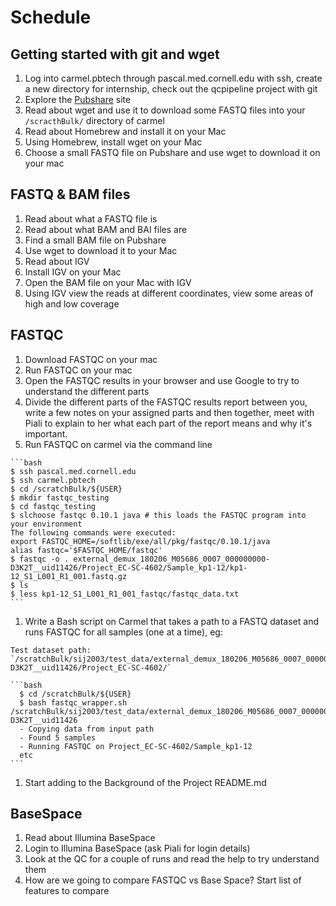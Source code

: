 # Schedule
## Getting started with git and wget
  1. Log into carmel.pbtech through pascal.med.cornell.edu with ssh, create a new directory for internship, check out the qcpipeline project with git
  1. Explore the [Pubshare](http://abc.med.cornell.edu/pubshare) site
  1. Read about wget and use it to download some FASTQ files into your `/scracthBulk/` directory of carmel
  1. Read about Homebrew and install it on your Mac
  1. Using Homebrew, install wget on your Mac
  1. Choose a small FASTQ file on Pubshare and use wget to download it on your mac
## FASTQ & BAM files
  1. Read about what a FASTQ file is
  1. Read about what BAM and BAI files are
  1. Find a small BAM file on Pubshare
  1. Use wget to download it to your Mac
  1. Read about IGV
  1. Install IGV on your Mac
  1. Open the BAM file on your Mac with IGV
  1. Using IGV view the reads at different coordinates, view some areas of high and low coverage
## FASTQC  
  1. Download FASTQC on your mac
  1. Run FASTQC on your mac
  1. Open the FASTQC results in your browser and use Google to try to understand the different parts
  1. Divide the different parts of the FASTQC results report between you, write a few notes on your assigned parts and then together, meet with Piali to explain to her what each part of the report means and why it's important.
  1. Run FASTQC on carmel via the command line
    
    ```bash
    $ ssh pascal.med.cornell.edu
    $ ssh carmel.pbtech
    $ cd /scratchBulk/${USER}
    $ mkdir fastqc_testing
    $ cd fastqc_testing
    $ slchoose fastqc 0.10.1 java # this loads the FASTQC program into your environment
    The following commands were executed:
    export FASTQC_HOME=/softlib/exe/all/pkg/fastqc/0.10.1/java
    alias fastqc='$FASTQC_HOME/fastqc'
    $ fastqc -o . external_demux_180206_M05686_0007_000000000-D3K2T__uid11426/Project_EC-SC-4602/Sample_kp1-12/kp1-12_S1_L001_R1_001.fastq.gz
    $ ls
    $ less kp1-12_S1_L001_R1_001_fastqc/fastqc_data.txt
    ```
  1. Write a Bash script on Carmel that takes a path to a FASTQ dataset and runs FASTQC for all samples (one at a time), eg:
    
    Test dataset path: `/scratchBulk/sij2003/test_data/external_demux_180206_M05686_0007_000000000-D3K2T__uid11426/Project_EC-SC-4602/`
    
    ```bash
      $ cd /scratchBulk/${USER}
      $ bash fastqc_wrapper.sh /scratchBulk/sij2003/test_data/external_demux_180206_M05686_0007_000000000-D3K2T__uid11426
      - Copying data from input path
      - Found 5 samples
      - Running FASTQC on Project_EC-SC-4602/Sample_kp1-12
      etc
    ```
  1. Start adding to the Background of the Project README.md
## BaseSpace
  1. Read about Illumina BaseSpace
  1. Login to Illumina BaseSpace (ask Piali for login details)
  1. Look at the QC for a couple of runs and read the help to try understand them
  1. How are we going to compare FASTQC vs Base Space? Start list of features to compare
  
